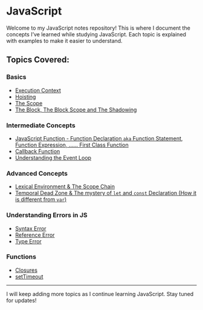 # JavaScript

Welcome to my JavaScript notes repository! This is where I document the concepts I’ve learned while studying JavaScript. Each topic is explained with examples to make it easier to understand.

## Topics Covered:

### Basics
- [Execution Context](execution-context.md)
- [Hoisting](hoisting.md)
- [The Scope](scope.md)
- [The Block, The Block Scope and The Shadowing ](block-scope.md)

### Intermediate Concepts
- [JavaScript Function - Function Declaration `aka` Function Statement, Function Expression, ...... First Class Function ](javascript-function.md)
- [Callback Function](callback.md)
- [Understanding the Event Loop](eventloop.md)

### Advanced Concepts
- [Lexical Environment & The Scope Chain](lexical-environment.md)
- [Temporal Dead Zone & The mystery of `let` and `const` Declaration (How it is different from `var`)](temporal-dead-zone.md)


### Understanding Errors in JS
- [Syntax Error](syntax-error.md)
- [Reference Error](reference-error.md)
- [Type Error](type-error.md)

### Functions
- [Closures](closures.md)
- [setTimeout](setTimeout.md)

---

I will keep adding more topics as I continue learning JavaScript. Stay tuned for updates!

